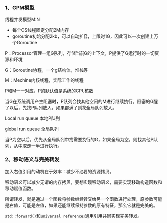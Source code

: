 ### 1、GPM模型

线程并发模型M:N

- 每个OS线程固定分配2M内存
- goroutine初始分配2kb，可以自动扩容，上限时1G，因此可以一次创建上万个Goroutine

P：Processor管理一组G队列，存储当前G的上下文，P提供了G运行时的一切资源和环境

G：Goroutine协程，一个g结构体，堆栈等

M：Mechine内核线程，实际工作的线程

P和M一一对应，P的默认值是系统的CPU核数

当G在系统调用产生阻塞时，P队列会找其他空闲的M进行继续执行。阻塞的G醒了以后，先找P队列放入，如果都满了则找全局队列放入。

Local run queue 本地P队列

global run queue 全局队列

当P为空以后，优先从全局队列中找需要执行的G，如果全局为空，则找其他P队列，从中取走一半进行执行。

### 2、移动语义与完美转发

加入右值引用的动机在于效率：减少不必要的资源拷贝。 

移动语义可以减少无谓的内存拷贝，要想实现移动语义，需要实现移动构造函数和移动赋值函数。 

所谓转发，就是通过一个函数将参数继续转交给另一个函数进行处理，原参数可能是右值，可能是左值，如果还能继续保持参数的原有特征，那么它就是完美的。 

`std::forward()`和`universal references`通用引用共同实现完美转发。 

